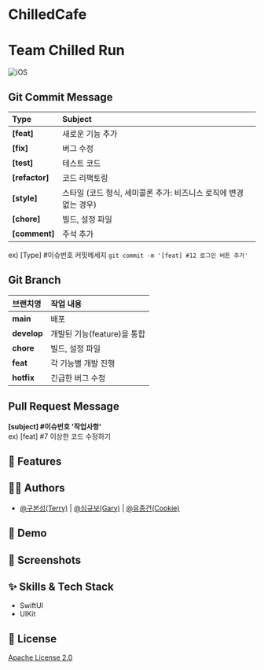# ChilledCafe

# Team Chilled Run

![iOS](https://img.shields.io/badge/Swift-iOS-51a9e8?logo=Swift)


## Git Commit Message
|Type|Subject|
|:---|:---|
|**[feat]**|새로운 기능 추가|
|**[fix]**|버그 수정|
|**[test]**|테스트 코드|
|**[refactor]**|코드 리팩토링| 
|**[style]**|스타일 (코드 형식, 세미콜론 추가: 비즈니스 로직에 변경 없는 경우)|
|**[chore]**|빌드, 설정 파일|
|**[comment]**|주석 추가|

ex) [Type] #이슈번호 커밋메세지 `git commit -m '[feat] #12 로그인 버튼 추가'`


## Git Branch
|브랜치명|작업 내용|
|:---|:---|
|**main**|배포|
|**develop**|개발된 기능(feature)을 통합|
|**chore**|빌드, 설정 파일|
|**feat**|각 기능별 개발 진행|
|**hotfix**|긴급한 버그 수정|

## Pull Request Message
**[subject] #이슈번호 '작업사항'**  
ex) [feat] #7 이상한 코드 수정하기

## :pushpin: Features


## :technologist: Authors
- [@구본성(Terry)](https://github.com/terry-koo) | [@심규보(Gary)](https://github.com/Anti9uA) | [@유종건(Cookie)](https://github.com/mycookie1)

## :triangular_flag_on_post: Demo

## :green_heart: Screenshots

## :sparkles: Skills & Tech Stack
- SwiftUI
- UIKit

## :lock_with_ink_pen: License
[Apache License 2.0](https://choosealicense.com/licenses/apache-2.0/)
